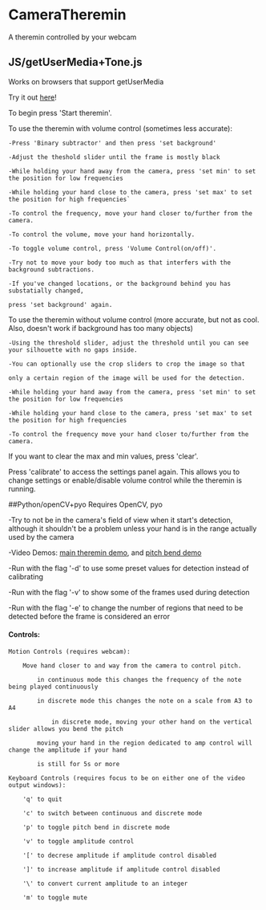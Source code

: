 # CameraTheremin
A theremin controlled by your webcam

## JS/getUserMedia+Tone.js

Works on browsers that support getUserMedia 

Try it out [here](https://aneeshdurg.github.io/CameraTheremin)!

To begin press 'Start theremin'. 

To use the theremin with volume control (sometimes less accurate):

	-Press 'Binary subtractor' and then press 'set background'

	-Adjust the theshold slider until the frame is mostly black

	-While holding your hand away from the camera, press 'set min' to set the position for low frequencies

	-While holding your hand close to the camera, press 'set max' to set the position for high frequencies`

	-To control the frequency, move your hand closer to/further from the camera. 

	-To control the volume, move your hand horizontally.
	
	-To toggle volume control, press 'Volume Control(on/off)'.

	-Try not to move your body too much as that interfers with the background subtractions.

	-If you've changed locations, or the background behind you has substatially changed, 

	press 'set background' again.

To use the theremin without volume control (more accurate, but not as cool. Also, doesn't work if background has too many objects)
	
	-Using the threshold slider, adjust the threshold until you can see your silhouette with no gaps inside.

	-You can optionally use the crop sliders to crop the image so that 

	only a certain region of the image will be used for the detection.

	-While holding your hand away from the camera, press 'set min' to set the position for low frequencies

	-While holding your hand close to the camera, press 'set max' to set the position for high frequencies

	-To control the frequency move your hand closer to/further from the camera.

If you want to clear the max and min values, press 'clear'.

Press 'calibrate' to access the settings panel again. This allows you to change settings or enable/disable volume control while the theremin is running. 

##Python/openCV+pyo
Requires OpenCV, pyo

-Try to not be in the camera's field of view when it start's detection, although it shouldn't be a problem unless your hand is in the range actually used by the camera

-Video Demos: <a href="https://www.youtube.com/watch?v=1kbN_tl2IlU">main theremin demo</a>, and <a href="https://www.youtube.com/watch?v=nVjc5MPW474">pitch bend demo</a> 

-Run with the flag '-d' to use some preset values for detection instead of calibrating 

-Run with the flag '-v' to show some of the frames used during detection

-Run with the flag '-e' to change the number of regions that need to be detected before the frame is considered an error

#### Controls:

	Motion Controls (requires webcam):
		
		Move hand closer to and way from the camera to control pitch.
	
			in continuous mode this changes the frequency of the note being played continuously
		
			in discrete mode this changes the note on a scale from A3 to A4
				
				in discrete mode, moving your other hand on the vertical slider allows you bend the pitch 

			moving your hand in the region dedicated to amp control will change the amplitude if your hand 
			
			is still for 5s or more

	Keyboard Controls (requires focus to be on either one of the video output windows):
	
		'q' to quit

		'c' to switch between continuous and discrete mode

		'p' to toggle pitch bend in discrete mode

		'v' to toggle amplitude control

		'[' to decrese amplitude if amplitude control disabled

		']' to increase amplitude if amplitude control disabled

		'\' to convert current amplitude to an integer

		'm' to toggle mute 
